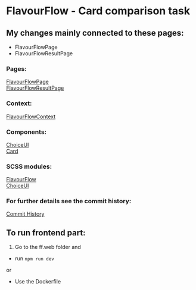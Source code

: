 # FlavourFlow - Card comparison task

## My changes mainly connected to these pages: 
- FlavourFlowPage  
- FlavourFlowResultPage  

### Pages:
[FlavourFlowPage](ff.web/src/components/pages/FlavourFlowPage.tsx)  
[FlavourFlowResultPage](ff.web/src/components/pages/FlavourFlowResultPage.tsx)  

### Context:
[FlavourFlowContext](ff.web/src/context/FlavourFlowContext.tsx)  

### Components:
[ChoiceUI](ff.web/src/components/organisms/ChoiceUI.tsx)  
[Card](ff.web/src/components/atoms/Card.tsx)  

### SCSS modules:
[FlavourFlow](ff.web/src/scss/components/pages/FlavourFlow.module.scss)  
[ChoiceUI](ff.web/src/scss/components/organisms/ChoiceUI.module.scss)  

### For further details see the commit history:
[Commit History](https://github.com/lilla-nemeth/card-sorting-task/commits/main/?author=lilla-nemeth&before=e7ad6696bc00db884421cbcfb26b3e6879576109+35)  


## To run frontend part:

1. Go to the ff.web folder and

- run `npm run dev`

or

- Use the Dockerfile
